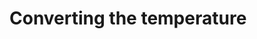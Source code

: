 # Converting the temperature 

[Git branch]:(https://github.com/codiku/react-native-temperature-converter/tree/005-EN-convertion)